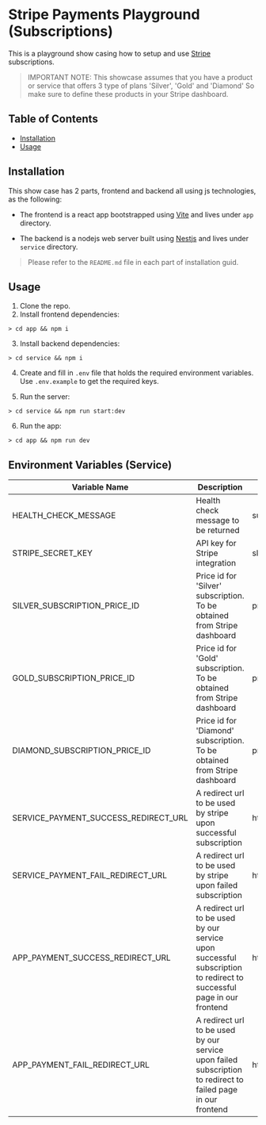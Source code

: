 # Stripe Payments Playground (Subscriptions)

This is a playground show casing how to setup and use [Stripe](https://stripe.com/) subscriptions.

> IMPORTANT NOTE: This showcase assumes that you have a product or service that offers 3 type of plans 'Silver', 'Gold' and 'Diamond' So make sure to define these products in your Stripe dashboard.

## Table of Contents

- [Installation](#installation)
- [Usage](#usage)

## Installation

This show case has 2 parts, frontend and backend all using js technologies, as the following:

- The frontend is a react app bootstrapped using [Vite](https://vitejs.dev/) and lives under `app` directory.

- The backend is a nodejs web server built using [Nestjs](https://nestjs.com/) and lives under `service` directory.

> Please refer to the `README.md` file in each part of installation guid.

## Usage

1. Clone the repo.
2. Install frontend dependencies:

```shell
> cd app && npm i
```

3.  Install backend dependencies:

```shell
> cd service && npm i
```

4. Create and fill in `.env` file that holds the required environment variables. Use `.env.example` to get the required keys.

5. Run the server:

```shell
> cd service && npm run start:dev
```

6. Run the app:

```shell
> cd app && npm run dev
```

## Environment Variables (Service)

| Variable Name                        | Description                                                                                                          | Example Value                         |
| ------------------------------------ | -------------------------------------------------------------------------------------------------------------------- | ------------------------------------- |
| HEALTH_CHECK_MESSAGE                 | Health check message to be returned                                                                                  | success                               |
| STRIPE_SECRET_KEY                    | API key for Stripe integration                                                                                       | sk_test_123456789                     |
| SILVER_SUBSCRIPTION_PRICE_ID         | Price id for 'Silver' subscription. To be obtained from Stripe dashboard                                             | price_123456789                       |
| GOLD_SUBSCRIPTION_PRICE_ID           | Price id for 'Gold' subscription. To be obtained from Stripe dashboard                                               | price_123456789                       |
| DIAMOND_SUBSCRIPTION_PRICE_ID        | Price id for 'Diamond' subscription. To be obtained from Stripe dashboard                                            | price_123456789                       |
| SERVICE_PAYMENT_SUCCESS_REDIRECT_URL | A redirect url to be used by stripe upon successful subscription                                                     | http://localhost:3000/payment_success |
| SERVICE_PAYMENT_FAIL_REDIRECT_URL    | A redirect url to be used by stripe upon failed subscription                                                         | http://localhost:3000/payment_fail    |
| APP_PAYMENT_SUCCESS_REDIRECT_URL     | A redirect url to be used by our service upon successful subscription to redirect to successful page in our frontend | http://localhost:8080/payment_success |
| APP_PAYMENT_FAIL_REDIRECT_URL        | A redirect url to be used by our service upon failed subscription to redirect to failed page in our frontend         | http://localhost:8080/payment_fail    |
